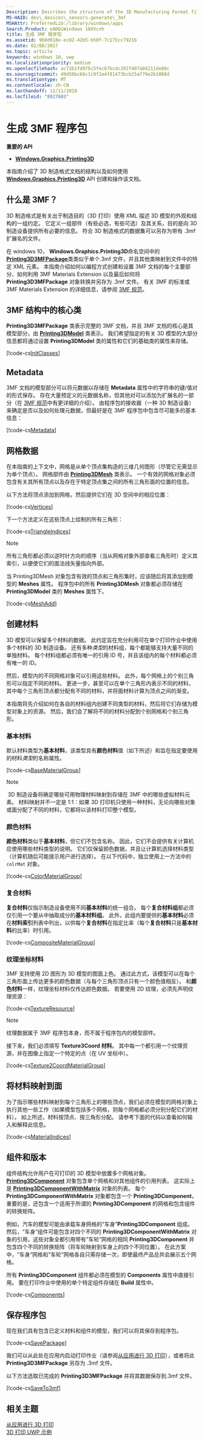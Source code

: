 ```yaml
---
Description: Describes the structure of the 3D Manufacturing Format file type and how it can be created and manipulated with the Windows.Graphics.Printing3D API.
MS-HAID: dev\_devices\_sensors.generate\_3mf
MSHAttr: PreferredLib:/library/windows/apps
Search.Product: eADQiWindows 10XVcnh
title: 生成 3MF 程序包
ms.assetid: 968d918e-ec02-42b5-b50f-7c175cc7921b
ms.date: 02/08/2017
ms.topic: article
keywords: windows 10, uwp
ms.localizationpriority: medium
ms.openlocfilehash: ac71b1fd876c5fec67bcdc292f407a04211de88c
ms.sourcegitcommit: 49d58bc66c1c9f2a4f81473bcb25af79e2b1088d
ms.translationtype: MT
ms.contentlocale: zh-CN
ms.lasthandoff: 12/11/2018
ms.locfileid: "8927683"
---
```

# <a name="generate-a-3mf-package"></a>生成 3MF 程序包

**重要的 API**

-   [**Windows.Graphics.Printing3D**](https://msdn.microsoft.com/library/windows/apps/windows.graphics.printing3d.aspx)

本指南介绍了 3D 制造格式文档的结构以及如何使用 [**Windows.Graphics.Printing3D**](https://msdn.microsoft.com/library/windows/apps/windows.graphics.printing3d.aspx) API 创建和操作该文档。

## <a name="what-is-3mf"></a>什么是 3MF？

3D 制造格式是有关出于制造目的（3D 打印）使用 XML 描述 3D 模型的外观和结构的一组约定。 它定义一组部件（有些必选，有些可选）及其关系，目的是向 3D 制造设备提供所有必要的信息。 符合 3D 制造格式的数据集可以另存为带有 .3mf 扩展名的文件。

在 windows 10， **Windows.Graphics.Printing3D**命名空间中的[**Printing3D3MFPackage**](https://msdn.microsoft.com/library/windows/apps/windows.graphics.printing3d.printing3d3mfpackage.aspx)类类似于单个.3mf 文件，并且其他类映射到文件中的特定 XML 元素。 本指南介绍如何以编程方式创建和设置 3MF 文档的每个主要部分、如何利用 3MF Materials Extension 以及最后如何将 **Printing3D3MFPackage** 对象转换并另存为 .3mf 文件。 有关 3MF 的标准或 3MF Materials Extension 的详细信息，请参阅 [3MF 规范](http://3mf.io/what-is-3mf/3mf-specification/)。

<!-- >**Note** This guide describes how to construct a 3MF document from scratch. If you wish to make changes to an already existing 3MF document provided in the form of a .3mf file, you simply need to convert it to a **Printing3D3MFPackage** and alter the contained classes/properties in the same way (see [link]) below). -->


## <a name="core-classes-in-the-3mf-structure"></a>3MF 结构中的核心类

**Printing3D3MFPackage** 类表示完整的 3MF 文档，并且 3MF 文档的核心是其模型部分，由 [**Printing3DModel**](https://msdn.microsoft.com/library/windows/apps/windows.graphics.printing3d.printing3dmodel.aspx) 类表示。 我们希望指定的有关 3D 模型的大部分信息都将通过设置 **Printing3DModel** 类的属性和它们的基础类的属性来存储。

[!code-cs[InitClasses](./code/3dprinthowto/cs/Generate3MFMethods.cs#SnippetInitClasses)]

<!-- >**Note** We do not yet associate the **Printing3D3MFPackage** with its corresponding **Printing3DModel** object. Only after fleshing out the **Printing3DModel** with all of the information we wish to specify will we make that association (see [link]). -->

## <a name="metadata"></a>Metadata

3MF 文档的模型部分可以将元数据以存储在 **Metadata** 属性中的字符串的键/值对的形式保存。 存在大量预定义的元数据名称，但其他对可以添加为扩展名的一部分（在 [3MF 规范](http://3mf.io/what-is-3mf/3mf-specification/)中有更详细的介绍）。 由程序包的接收器（一种 3D 制造设备）来确定是否以及如何处理元数据，但最好是在 3MF 程序包中包含尽可能多的基本信息：

[!code-cs[Metadata](./code/3dprinthowto/cs/Generate3MFMethods.cs#SnippetMetadata)]

## <a name="mesh-data"></a>网格数据

在本指南的上下文中，网格是从单个顶点集构造的三维几何图形（尽管它无需显示为单个顶点）。 网格部件由 [**Printing3DMesh**](https://msdn.microsoft.com/library/windows/apps/windows.graphics.printing3d.printing3dmesh.aspx) 类表示。 一个有效的网格对象必须包含有关其所有顶点以及存在于特定顶点集之间的所有三角形面的位置的信息。

以下方法将顶点添加到网格，然后提供它们在 3D 空间中的相应位置：

[!code-cs[Vertices](./code/3dprinthowto/cs/Generate3MFMethods.cs#SnippetVertices)]

下一个方法定义在这些顶点上绘制的所有三角形：

[!code-cs[TriangleIndices](./code/3dprinthowto/cs/Generate3MFMethods.cs#SnippetTriangleIndices)]

> [!NOTE]
> 所有三角形都必须以逆时针方向的顺序（当从网格对象外部查看三角形时）定义其索引，以便使它们的面法线矢量指向外部。

当 Printing3DMesh 对象包含有效的顶点和三角形集时，应该随后将其添加到模型的 **Meshes** 属性。 程序包中的所有 **Printing3DMesh** 对象都必须存储在 **Printing3DModel** 类的 **Meshes** 属性下。

[!code-cs[MeshAdd](./code/3dprinthowto/cs/Generate3MFMethods.cs#SnippetMeshAdd)]


## <a name="create-materials"></a>创建材料


3D 模型可以保留多个材料的数据。 此约定旨在充分利用可在单个打印作业中使用多个材料的 3D 制造设备。 还有多种*类型*的材料组，每个都能够支持大量不同的单独材料。 每个材料组都必须有唯一的引用 ID 号，并且该组内的每个材料都必须有唯一的 ID。

然后，模型内的不同网格对象可以引用这些材料。 此外，每个网格上的个别三角形可以指定不同的材料。 更进一步，甚至可以在单个三角形内表示不同的材料，其中每个三角形顶点都分配有不同的材料，并将面材料计算为顶点之间的渐变。

本指南将先介绍如何在各自的材料组内创建不同类型的材料，然后将它们存储为模型对象上的资源。 然后，我们会了解将不同的材料分配到个别网格和个别三角形。

### <a name="base-materials"></a>基本材料

默认材料类型为**基本材料**，该类型具有**颜色材料**值（如下所述）和旨在指定要使用的材料*类型*的名称属性。

[!code-cs[BaseMaterialGroup](./code/3dprinthowto/cs/Generate3MFMethods.cs#SnippetBaseMaterialGroup)]

> [!NOTE]
> 3D 制造设备将确定哪些可用物理材料映射到存储在 3MF 中的哪些虚拟材料元素。 材料映射并不一定是 1:1：如果 3D 打印机只使用一种材料，无论向哪些对象或面分配了不同的材料，它都将以该材料打印整个模型。

### <a name="color-materials"></a>颜色材料

**颜色材料**类似于**基本材料**，但它们不包含名称。 因此，它们不会提供有关计算机应使用哪些材料类型的说明。 它们仅保留颜色数据，并且让计算机选择材料类型（计算机随后可能提示用户进行选择）。 在以下代码中，独立使用上一方法中的 `colrMat` 对象。

[!code-cs[ColorMaterialGroup](./code/3dprinthowto/cs/Generate3MFMethods.cs#SnippetColorMaterialGroup)]

### <a name="composite-materials"></a>复合材料

**复合材料**仅指示制造设备使用不同**基本材料**的统一组合。 每个**复合材料组**都必须仅引用一个要从中抽取成分的**基本材料组**。 此外，此组内要提供的**基本材料**必须在**材料索引**列表中列出，以供每个**复合材料**在指定比率（每个**复合材料**只是**基本材料**的比率）时引用。

[!code-cs[CompositeMaterialGroup](./code/3dprinthowto/cs/Generate3MFMethods.cs#SnippetCompositeMaterialGroup)]

### <a name="texture-coordinate-materials"></a>纹理坐标材料

3MF 支持使用 2D 图形为 3D 模型的图面上色。 通过此方式，该模型可以在每个三角形面上传达更多的颜色数据（与每个三角形顶点只有一个颜色值相反）。 和**颜色材料**一样，纹理坐标材料仅传达颜色数据。 若要使用 2D 纹理，必须先声明纹理资源：

[!code-cs[TextureResource](./code/3dprinthowto/cs/Generate3MFMethods.cs#SnippetTextureResource)]

> [!NOTE]
> 纹理数据属于 3MF 程序包本身，而不属于程序包内的模型部件。

接下来，我们必须填写 **Texture3Coord 材料**。 其中每一个都引用一个纹理资源，并在图像上指定一个特定的点（在 UV 坐标中）。

[!code-cs[Texture2CoordMaterialGroup](./code/3dprinthowto/cs/Generate3MFMethods.cs#SnippetTexture2CoordMaterialGroup)]

## <a name="map-materials-to-faces"></a>将材料映射到面

为了指示哪些材料映射到每个三角形上的哪些顶点，我们必须在模型的网格对象上执行其他一些工作（如果模型包括多个网格，则每个网格都必须分别分配它们的材料）。 如上所述，材料按顶点、按三角形分配。 请参考下面的代码以查看如何输入和解释此信息。

[!code-cs[MaterialIndices](./code/3dprinthowto/cs/Generate3MFMethods.cs#SnippetMaterialIndices)]

## <a name="components-and-build"></a>组件和版本

组件结构允许用户在可打印的 3D 模型中放置多个网格对象。 [**Printing3DComponent**](https://msdn.microsoft.com/library/windows/apps/windows.graphics.printing3d.printing3dcomponent.aspx) 对象包含单个网格和对其他组件的引用列表。 这实际上是 [**Printing3DComponentWithMatrix**](https://msdn.microsoft.com/library/windows/apps/windows.graphics.printing3d.printing3dcomponentwithmatrix.aspx) 对象的列表。 每个 **Printing3DComponentWithMatrix** 对象都包含一个 **Printing3DComponent**，重要的是，还包含一个适用于所谓的 **Printing3DComponent** 的网格和包含组件的转换矩阵。

例如，汽车的模型可能由承载车身网格的“车身”**Printing3DComponent** 组成。 然后，“车身”组件可能包含对四个不同的 **Printing3DComponentWithMatrix** 对象的引用，这些对象全都引用带有“车轮”网格的相同 **Printing3DComponent** 并包含四个不同的转换矩阵（将车轮映射到车身上的四个不同位置）。 在此方案中，“车身”网格和“车轮”网格各自只需存储一次，即使最终产品总共会展示五个网格。

所有 **Printing3DComponent** 组件都必须在模型的 **Components** 属性中直接引用。 要在打印作业中使用的单个特定组件存储在 **Build** 属性中。

[!code-cs[Components](./code/3dprinthowto/cs/Generate3MFMethods.cs#SnippetComponents)]

## <a name="save-package"></a>保存程序包
现在我们具有包含已定义材料和组件的模型，我们可以将其保存到程序包。

[!code-cs[SavePackage](./code/3dprinthowto/cs/Generate3MFMethods.cs#SnippetSavePackage)]

我们可以从此处在应用内启动打印作业（请参阅[从应用进行 3D 打印](https://msdn.microsoft.com/library/windows/apps/mt204541.aspx)），或者将此 **Printing3D3MFPackage** 另存为 .3mf 文件。

以下方法选取已完成的 **Printing3D3MFPackage** 并将其数据保存到.3mf 文件。

[!code-cs[SaveTo3mf](./code/3dprinthowto/cs/Generate3MFMethods.cs#SnippetSaveTo3mf)]

## <a name="related-topics"></a>相关主题

[从应用进行 3D 打印](https://msdn.microsoft.com/windows/uwp/devices-sensors/3d-print-from-app)  
[3D 打印 UWP 示例](https://github.com/Microsoft/Windows-universal-samples/tree/master/Samples/3DPrinting)
 

 

 
